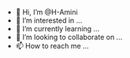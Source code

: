 - 👋 Hi, I’m @H-Amini
- 👀 I’m interested in ...
- 🌱 I’m currently learning ...
- 💞️ I’m looking to collaborate on ...
- 📫 How to reach me ...

<!---
H-Amini/H-Amini is a ✨ special ✨ repository because its `README.md` (this file) appears on your GitHub profile.
You can click the Preview link to take a look at your changes.
--->

